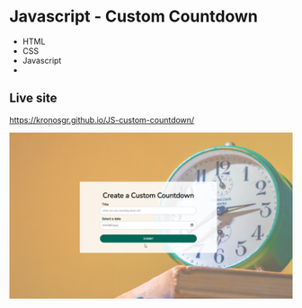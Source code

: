 # Javascript - Custom Countdown 

* HTML
* CSS
* Javascript
* 


## Live site
https://kronosgr.github.io/JS-custom-countdown/

[![Screenshot](screenshot.png)](https://kronosgr.github.io/JS-custom-countdown/)